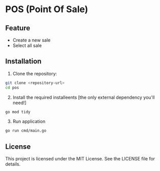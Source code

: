 # POS (Point Of Sale)

## Feature
- Create a new sale
- Select all sale

## Installation
 1. Clone the repository:
   ```bash
   git clone <repository-url>
   cd pos
   ```
   2. Install the required installeents [the only external dependency you'll need!]
   ```bash
   go mod tidy
   ```
   3. Run application
   ```bash
   go run cmd/main.go
   ```

## License
This project is licensed under the MIT License. See the LICENSE file for details.